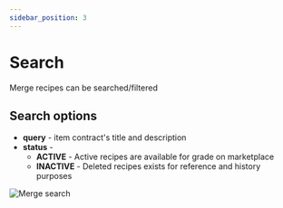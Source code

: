 ```yaml
---
sidebar_position: 3
---
```


# Search

Merge recipes can be searched/filtered

## Search options

- **query** - item contract's title and description
- **status** -
    - **ACTIVE** - Active recipes are available for grade on marketplace
    - **INACTIVE** - Deleted recipes exists for reference and history purposes

![Merge search](/img/admin/mechanics-simple/recipes/merge/merge_search.png)
